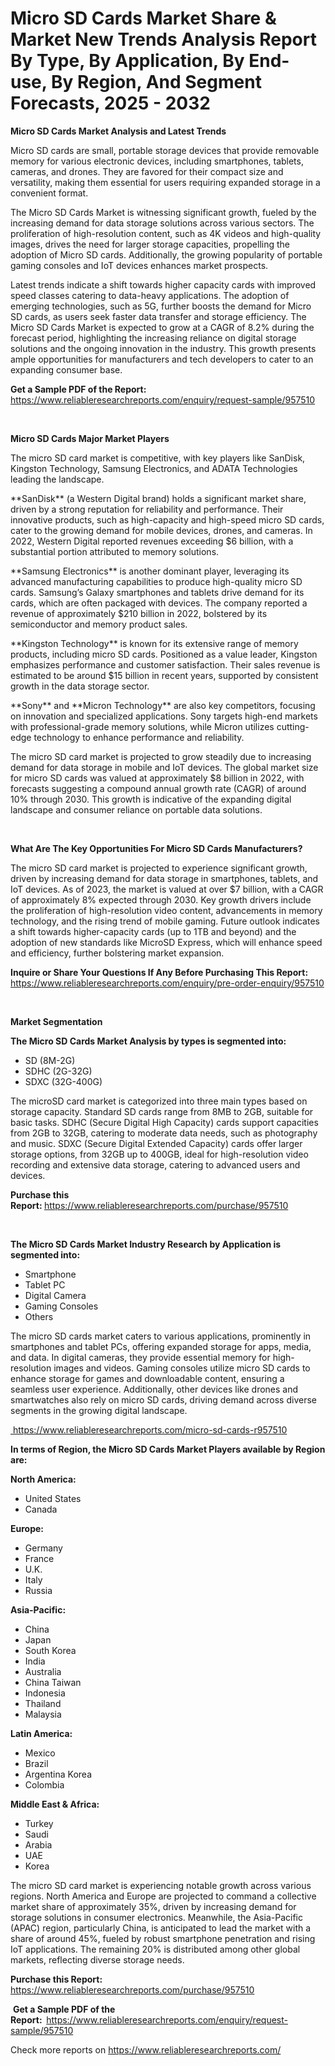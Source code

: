 <p><h1>Micro SD Cards Market Share & Market New Trends Analysis Report By Type, By Application, By End-use, By Region, And Segment Forecasts, 2025 - 2032</h1></p><p><strong>Micro SD Cards Market Analysis and Latest Trends</strong></p>
<p><p>Micro SD cards are small, portable storage devices that provide removable memory for various electronic devices, including smartphones, tablets, cameras, and drones. They are favored for their compact size and versatility, making them essential for users requiring expanded storage in a convenient format.</p><p>The Micro SD Cards Market is witnessing significant growth, fueled by the increasing demand for data storage solutions across various sectors. The proliferation of high-resolution content, such as 4K videos and high-quality images, drives the need for larger storage capacities, propelling the adoption of Micro SD cards. Additionally, the growing popularity of portable gaming consoles and IoT devices enhances market prospects.</p><p>Latest trends indicate a shift towards higher capacity cards with improved speed classes catering to data-heavy applications. The adoption of emerging technologies, such as 5G, further boosts the demand for Micro SD cards, as users seek faster data transfer and storage efficiency. The Micro SD Cards Market is expected to grow at a CAGR of 8.2% during the forecast period, highlighting the increasing reliance on digital storage solutions and the ongoing innovation in the industry. This growth presents ample opportunities for manufacturers and tech developers to cater to an expanding consumer base.</p></p>
<p><strong>Get a Sample PDF of the Report:&nbsp;</strong> <a href="https://www.reliableresearchreports.com/enquiry/request-sample/957510?utm_campaign=2294&utm_medium=2&utm_source=Github&utm_content=ia&utm_term=11022025&utm_id=micro-sd-cards">https://www.reliableresearchreports.com/enquiry/request-sample/957510</a></p>
<p>&nbsp;</p>
<p><strong>Micro SD Cards Major Market Players</strong></p>
<p><p>The micro SD card market is competitive, with key players like SanDisk, Kingston Technology, Samsung Electronics, and ADATA Technologies leading the landscape. </p><p>**SanDisk** (a Western Digital brand) holds a significant market share, driven by a strong reputation for reliability and performance. Their innovative products, such as high-capacity and high-speed micro SD cards, cater to the growing demand for mobile devices, drones, and cameras. In 2022, Western Digital reported revenues exceeding $6 billion, with a substantial portion attributed to memory solutions.</p><p>**Samsung Electronics** is another dominant player, leveraging its advanced manufacturing capabilities to produce high-quality micro SD cards. Samsung’s Galaxy smartphones and tablets drive demand for its cards, which are often packaged with devices. The company reported a revenue of approximately $210 billion in 2022, bolstered by its semiconductor and memory product sales.</p><p>**Kingston Technology** is known for its extensive range of memory products, including micro SD cards. Positioned as a value leader, Kingston emphasizes performance and customer satisfaction. Their sales revenue is estimated to be around $15 billion in recent years, supported by consistent growth in the data storage sector.</p><p>**Sony** and **Micron Technology** are also key competitors, focusing on innovation and specialized applications. Sony targets high-end markets with professional-grade memory solutions, while Micron utilizes cutting-edge technology to enhance performance and reliability.</p><p>The micro SD card market is projected to grow steadily due to increasing demand for data storage in mobile and IoT devices. The global market size for micro SD cards was valued at approximately $8 billion in 2022, with forecasts suggesting a compound annual growth rate (CAGR) of around 10% through 2030. This growth is indicative of the expanding digital landscape and consumer reliance on portable data solutions.</p></p>
<p>&nbsp;</p>
<p><strong>What Are The Key Opportunities For Micro SD Cards Manufacturers?</strong></p>
<p><p>The micro SD card market is projected to experience significant growth, driven by increasing demand for data storage in smartphones, tablets, and IoT devices. As of 2023, the market is valued at over $7 billion, with a CAGR of approximately 8% expected through 2030. Key growth drivers include the proliferation of high-resolution video content, advancements in memory technology, and the rising trend of mobile gaming. Future outlook indicates a shift towards higher-capacity cards (up to 1TB and beyond) and the adoption of new standards like MicroSD Express, which will enhance speed and efficiency, further bolstering market expansion.</p></p>
<p><strong>Inquire or Share Your Questions If Any Before Purchasing This Report:</strong> <a href="https://www.reliableresearchreports.com/enquiry/pre-order-enquiry/957510?utm_campaign=2294&utm_medium=2&utm_source=Github&utm_content=ia&utm_term=11022025&utm_id=micro-sd-cards">https://www.reliableresearchreports.com/enquiry/pre-order-enquiry/957510</a></p>
<p>&nbsp;</p>
<p><strong>Market Segmentation</strong></p>
<p><strong>The Micro SD Cards Market Analysis by types is segmented into:</strong></p>
<p><ul><li>SD (8M-2G)</li><li>SDHC (2G-32G)</li><li>SDXC (32G-400G)</li></ul></p>
<p><p>The microSD card market is categorized into three main types based on storage capacity. Standard SD cards range from 8MB to 2GB, suitable for basic tasks. SDHC (Secure Digital High Capacity) cards support capacities from 2GB to 32GB, catering to moderate data needs, such as photography and music. SDXC (Secure Digital Extended Capacity) cards offer larger storage options, from 32GB up to 400GB, ideal for high-resolution video recording and extensive data storage, catering to advanced users and devices.</p></p>
<p><strong>Purchase this Report:&nbsp;</strong><a href="https://www.reliableresearchreports.com/purchase/957510?utm_campaign=2294&utm_medium=2&utm_source=Github&utm_content=ia&utm_term=11022025&utm_id=micro-sd-cards">https://www.reliableresearchreports.com/purchase/957510</a></p>
<p>&nbsp;</p>
<p><strong>The Micro SD Cards Market Industry Research by Application is segmented into:</strong></p>
<p><ul><li>Smartphone</li><li>Tablet PC</li><li>Digital Camera</li><li>Gaming Consoles</li><li>Others</li></ul></p>
<p><p>The micro SD cards market caters to various applications, prominently in smartphones and tablet PCs, offering expanded storage for apps, media, and data. In digital cameras, they provide essential memory for high-resolution images and videos. Gaming consoles utilize micro SD cards to enhance storage for games and downloadable content, ensuring a seamless user experience. Additionally, other devices like drones and smartwatches also rely on micro SD cards, driving demand across diverse segments in the growing digital landscape.</p></p>
<p><a href="https://www.reliableresearchreports.com/micro-sd-cards-r957510?utm_campaign=2294&utm_medium=2&utm_source=Github&utm_content=ia&utm_term=11022025&utm_id=micro-sd-cards">&nbsp;https://www.reliableresearchreports.com/micro-sd-cards-r957510</a></p>
<p><strong>In terms of Region, the Micro SD Cards Market Players available by Region are:</strong></p>
<p>
    <p> <strong> North America: </strong>
        <ul>
            <li>United States</li>
            <li>Canada</li>
        </ul>
        </p> 
    <p> <strong> Europe: </strong>
        <ul>
            <li>Germany</li>
            <li>France</li>
            <li>U.K.</li>
            <li>Italy</li>
            <li>Russia</li>
        </ul>
        </p> 
    <p> <strong> Asia-Pacific: </strong>
        <ul>
            <li>China</li>
            <li>Japan</li>
            <li>South Korea</li>
            <li>India</li>
            <li>Australia</li>
            <li>China Taiwan</li>
            <li>Indonesia</li>
            <li>Thailand</li>
            <li>Malaysia</li>
        </ul>
        </p> 
    <p> <strong> Latin America: </strong>
        <ul>
            <li>Mexico</li>
            <li>Brazil</li>
            <li>Argentina Korea</li>
            <li>Colombia</li>
        </ul>
        </p> 
    <p> <strong> Middle East & Africa: </strong>
        <ul>
            <li>Turkey</li>
            <li>Saudi</li>
            <li>Arabia</li>
            <li>UAE</li>
            <li>Korea</li>
        </ul>
    </p>
    </p>
<p><p>The micro SD card market is experiencing notable growth across various regions. North America and Europe are projected to command a collective market share of approximately 35%, driven by increasing demand for storage solutions in consumer electronics. Meanwhile, the Asia-Pacific (APAC) region, particularly China, is anticipated to lead the market with a share of around 45%, fueled by robust smartphone penetration and rising IoT applications. The remaining 20% is distributed among other global markets, reflecting diverse storage needs.</p></p>
<p><strong>Purchase this Report: </strong><a href="https://www.reliableresearchreports.com/purchase/957510?utm_campaign=2294&utm_medium=2&utm_source=Github&utm_content=ia&utm_term=11022025&utm_id=micro-sd-cards">https://www.reliableresearchreports.com/purchase/957510</a></p>
<p>&nbsp;<strong>Get a Sample PDF of the Report:&nbsp;&nbsp;</strong><a href="https://www.reliableresearchreports.com/enquiry/request-sample/957510?utm_campaign=2294&utm_medium=2&utm_source=Github&utm_content=ia&utm_term=11022025&utm_id=micro-sd-cards">https://www.reliableresearchreports.com/enquiry/request-sample/957510</a></p>
<p><strong></strong></p>
<p>Check more reports on <a href="https://www.reliableresearchreports.com/?utm_campaign=2294&utm_medium=2&utm_source=Github&utm_content=ia&utm_term=11022025&utm_id=micro-sd-cards">https://www.reliableresearchreports.com/</a></p>